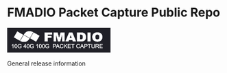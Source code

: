 # FMADIO Packet Capture Public Repo 

![Alt text](./images/logo.png "fmadio public containers")

General release information
